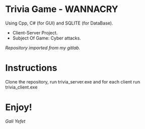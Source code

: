 # Trivia Game - WANNACRY # 
Using Cpp, C# (for GUI) and SQLITE (for DataBase).

* Client-Server Project.
* Subject Of Game: Cyber attacks.

*Repository imported from my gitlab.*

# Instructions #
Clone the repository, run trivia_server.exe and for each client run trivia_client.exe

# Enjoy! #
*Gali Yefet*
